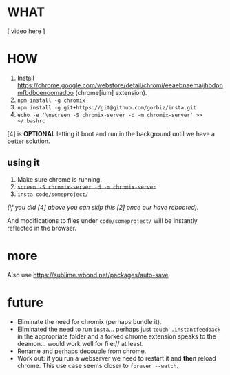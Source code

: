 # WHAT #
[ video here ]

# HOW #
1. Install https://chrome.google.com/webstore/detail/chromi/eeaebnaemaijhbdpnmfbdboenoomadbo (chrome[ium] extension).
2. `npm install -g chromix`
3. `npm install -g git+https://git@github.com/gorbiz/insta.git`
4. `echo -e '\nscreen -S chromix-server -d -m chromix-server' >> ~/.bashrc`

[4] is **OPTIONAL** letting it boot and run in the background until we have a better solution.

## using it ##
1. Make sure chrome is running.
2. ~~`screen -S chromix-server -d -m chromix-server`~~
3. `insta code/someproject/`

*(If you did [4] above you can skip this [2] once our have rebooted).*

And modifications to files under `code/someproject/` will be instantly reflected in the browser.

# more #
Also use https://sublime.wbond.net/packages/auto-save

# future #
 - Eliminate the need for chromix (perhaps bundle it).
 - Eliminated the need to run `insta`... perhaps just `touch .instantfeedback` in the appropriate folder and a forked chrome extension speaks to the deamon... would work well for file:// at least.
 - Rename and perhaps decouple from chrome.
 - Work out: if you run a webserver we need to restart it and **then** reload chrome. This use case seems closer to `forever --watch`.